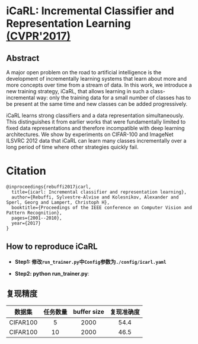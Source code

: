 # iCaRL: Incremental Classifier and Representation Learning [(CVPR'2017)](https://arxiv.org/abs/1611.07725)


## Abstract

A major open problem on the road to artificial intelligence is the development of incrementally learning systems that learn about more and more concepts over time from a stream of data. In this work, we introduce a new training strategy, iCaRL, that allows learning in such a class-incremental way: only the training data for a small number of classes has to be present at the same time and new classes can be added progressively.

iCaRL learns strong classifiers and a data representation simultaneously. This distinguishes it from earlier works that were fundamentally limited to fixed data representations and therefore incompatible with deep learning architectures. We show by experiments on CIFAR-100 and ImageNet ILSVRC 2012 data that iCaRL can learn many classes incrementally over a long period of time where other strategies quickly fail.



# Citation
```
@inproceedings{rebuffi2017icarl,
  title={icarl: Incremental classifier and representation learning},
  author={Rebuffi, Sylvestre-Alvise and Kolesnikov, Alexander and Sperl, Georg and Lampert, Christoph H},
  booktitle={Proceedings of the IEEE conference on Computer Vision and Pattern Recognition},
  pages={2001--2010},
  year={2017}
}
```


## How to reproduce iCaRL


- **Step1: 修改`run_trainer.py`中`Config`参数为`./config/icarl.yaml`**

- **Step2: python run_trainer.py**:


## 复现精度



|  数据集  | 任务数量 | buffer size | 复现准确度 |
| :------: | :------: | :---------: | :--------: |
| CIFAR100 |    5     |    2000     |    54.4    |
| CIFAR100 |    10    |    2000     |    46.5    |



